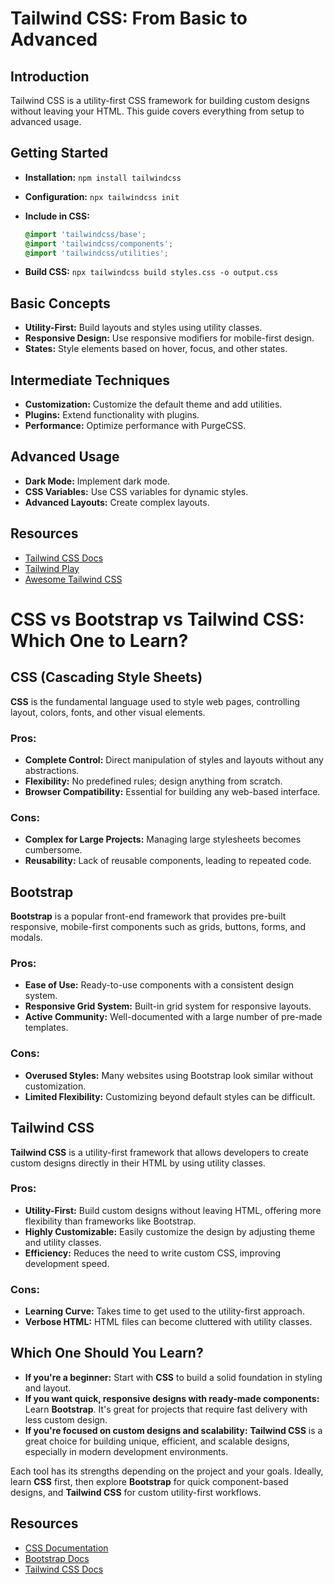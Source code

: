 
# Tailwind CSS: From Basic to Advanced

## Introduction
Tailwind CSS is a utility-first CSS framework for building custom designs without leaving your HTML. This guide covers everything from setup to advanced usage.

## Getting Started

- **Installation:** `npm install tailwindcss`
- **Configuration:** `npx tailwindcss init`

- **Include in CSS:** 
  ```css
  @import 'tailwindcss/base';
  @import 'tailwindcss/components';
  @import 'tailwindcss/utilities';
  ```
- **Build CSS:** `npx tailwindcss build styles.css -o output.css`

## Basic Concepts

- **Utility-First:** Build layouts and styles using utility classes.
- **Responsive Design:** Use responsive modifiers for mobile-first design.
- **States:** Style elements based on hover, focus, and other states.

## Intermediate Techniques
- **Customization:** Customize the default theme and add utilities.
- **Plugins:** Extend functionality with plugins.
- **Performance:** Optimize performance with PurgeCSS.

## Advanced Usage
- **Dark Mode:** Implement dark mode.
- **CSS Variables:** Use CSS variables for dynamic styles.
- **Advanced Layouts:** Create complex layouts.

## Resources
- [Tailwind CSS Docs](https://tailwindcss.com/docs)
- [Tailwind Play](https://play.tailwindcss.com/)
- [Awesome Tailwind CSS](https://github.com/aniftyco/awesome-tailwindcss)


# CSS vs Bootstrap vs Tailwind CSS: Which One to Learn?

## CSS (Cascading Style Sheets)
**CSS** is the fundamental language used to style web pages, controlling layout, colors, fonts, and other visual elements.

### Pros:
- **Complete Control:** Direct manipulation of styles and layouts without any abstractions.
- **Flexibility:** No predefined rules; design anything from scratch.
- **Browser Compatibility:** Essential for building any web-based interface.

### Cons:
- **Complex for Large Projects:** Managing large stylesheets becomes cumbersome.
- **Reusability:** Lack of reusable components, leading to repeated code.

## Bootstrap
**Bootstrap** is a popular front-end framework that provides pre-built responsive, mobile-first components such as grids, buttons, forms, and modals.

### Pros:
- **Ease of Use:** Ready-to-use components with a consistent design system.
- **Responsive Grid System:** Built-in grid system for responsive layouts.
- **Active Community:** Well-documented with a large number of pre-made templates.

### Cons:
- **Overused Styles:** Many websites using Bootstrap look similar without customization.
- **Limited Flexibility:** Customizing beyond default styles can be difficult.

## Tailwind CSS
**Tailwind CSS** is a utility-first framework that allows developers to create custom designs directly in their HTML by using utility classes.

### Pros:
- **Utility-First:** Build custom designs without leaving HTML, offering more flexibility than frameworks like Bootstrap.
- **Highly Customizable:** Easily customize the design by adjusting theme and utility classes.
- **Efficiency:** Reduces the need to write custom CSS, improving development speed.

### Cons:
- **Learning Curve:** Takes time to get used to the utility-first approach.
- **Verbose HTML:** HTML files can become cluttered with utility classes.

## Which One Should You Learn?

- **If you're a beginner:** Start with **CSS** to build a solid foundation in styling and layout.
- **If you want quick, responsive designs with ready-made components:** Learn **Bootstrap**. It's great for projects that require fast delivery with less custom design.
- **If you're focused on custom designs and scalability:** **Tailwind CSS** is a great choice for building unique, efficient, and scalable designs, especially in modern development environments.

Each tool has its strengths depending on the project and your goals. Ideally, learn **CSS** first, then explore **Bootstrap** for quick component-based designs, and **Tailwind CSS** for custom utility-first workflows.

## Resources
- [CSS Documentation](https://developer.mozilla.org/en-US/docs/Web/CSS)
- [Bootstrap Docs](https://getbootstrap.com/docs/)
- [Tailwind CSS Docs](https://tailwindcss.com/docs)

